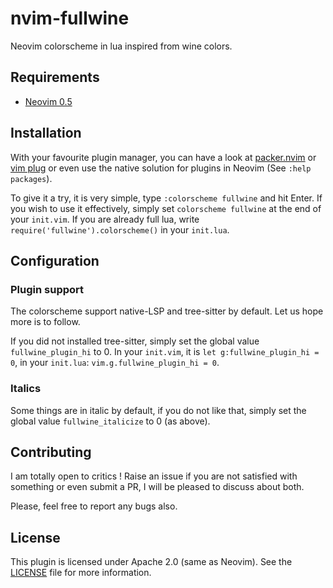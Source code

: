 # nvim-fullwine 
Neovim colorscheme in lua inspired from wine colors.

## Requirements 
- [Neovim 0.5](https://github.com/neovim/neovim)  

## Installation 
With your favourite plugin manager, you can have a look at
[packer.nvim](https://github.com/wbthomason/packer.nvim) or [vim
plug](https://github.com/junegunn/vim-plug) or even use the native solution
for plugins in Neovim (See `:help packages`).  

To give it a try, it is very simple, type `:colorscheme fullwine` and hit
Enter. If you wish to use it effectively, simply set `colorscheme fullwine` at
the end of your `init.vim`. If you are already full lua, write
`require('fullwine').colorscheme()` in your `init.lua`.

## Configuration

### Plugin support
The colorscheme support native-LSP and tree-sitter by default. Let us hope
more is to follow.  

If you did not installed tree-sitter, simply set the global value
`fullwine_plugin_hi` to 0. In your `init.vim`, it is `let g:fullwine_plugin_hi
= 0`, in your `init.lua`: `vim.g.fullwine_plugin_hi = 0`.

### Italics
Some things are in italic by default, if you do not like that, simply set the
global value `fullwine_italicize` to 0 (as above).

## Contributing
 I am totally open to critics ! Raise an issue if you are not satisfied with
 something or even submit a PR, I will be pleased to discuss about both.

 Please, feel free to report any bugs also.

## License 
This plugin is licensed under Apache 2.0 (same as Neovim). See the
[LICENSE](https://github.com/lmenou/nvim-fullwine/blob/master/LICENSE) file
for more information.
